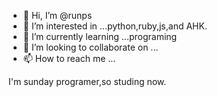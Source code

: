 - 👋 Hi, I’m @runps
- 👀 I’m interested in ...python,ruby,js,and AHK.
- 🌱 I’m currently learning ...programing
- 💞️ I’m looking to collaborate on ...
- 📫 How to reach me ...

I'm sunday programer,so studing now.

<!---
runps/runps is a ✨ special ✨ repository because its `README.md` (this file) appears on your GitHub profile.
You can click the Preview link to take a look at your changes.
--->

